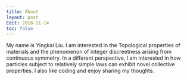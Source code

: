 ```yaml
---
title: About
layout: post
Edit: 2018-11-14
toc: false
---
```


My name is Yingkai Liu. I am interested in the Topological properties of materials and the phenomenon of integer discreetness arising from continuous symmetry. In a different perspective, I am interested in how particles subject to relatively simple laws can exhibit novel collective properties. I also like coding and enjoy sharing my thoughts.